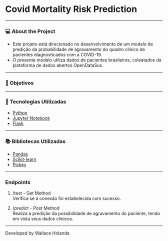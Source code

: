 # Covid Mortality Risk Prediction

---
  
### 💻 About the Project
<ul>
 <li>Este projeto está direcionado no desenvolvimento de um modelo de predição da probabilidade de agravamento do quadro clínico de pacientes diagnosticados com a COVID-19.</li>
 <li>O presente modelo utiliza dados de pacientes brasileiros, coleatados da plataforma de dados abertos OpenDataSus.</li>
</ul>

---

### 🎯 Objetivos


---

### 🔎 Tecnologias Utilizadas
 <ul>
  <a href="https://www.python.org/t"><li>Python</li></a>
  <a href="https://jupyter.org/"><li>Jupyter Notebook</li></a>
  <a href="https://flask.palletsprojects.com/en/1.1.x/"><li>Flask</li></a>
 </ul>
  
---

### 📚 Bibliotecas Utilizadas
 <ul>
  <a href="https://pandas.pydata.org/"><li>Pandas</li></a>
  <a href="https://scikit-learn.org/stable/"><li>Scikit-learn</li></a>
  <a href="https://pypi.org/project/pickey/"><li>Pickey</li></a>
 
 </ul>
 

---

### Endpoints

1. /test - Get Method
<br> Verifica se a conexão foi estabelecida com sucesso.
    
2. /predict - Post Method
<br>Realiza a predição da possibilidade de agravamento do paciente, tendo em vista seus dados clínicos.
    
---


Developed by Wallace Holanda
